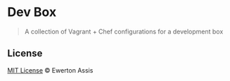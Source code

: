 # Dev Box

> A collection of Vagrant + Chef configurations for a development box

## License

[MIT License](http://ewerton-araujo.mit-license.org/) &copy; Ewerton Assis
